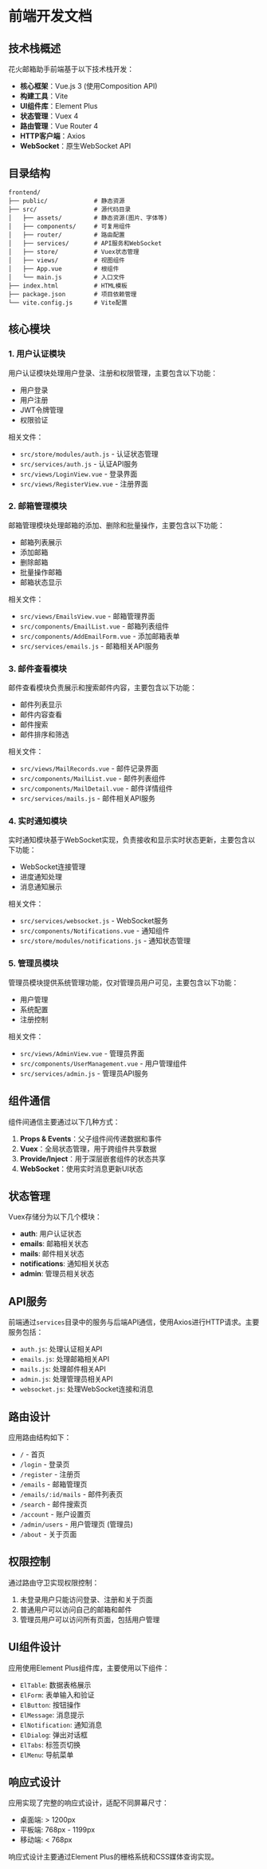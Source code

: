 # 前端开发文档

## 技术栈概述

花火邮箱助手前端基于以下技术栈开发：

- **核心框架**：Vue.js 3 (使用Composition API)
- **构建工具**：Vite
- **UI组件库**：Element Plus
- **状态管理**：Vuex 4
- **路由管理**：Vue Router 4
- **HTTP客户端**：Axios
- **WebSocket**：原生WebSocket API

## 目录结构

```
frontend/
├── public/             # 静态资源
├── src/                # 源代码目录
│   ├── assets/         # 静态资源(图片、字体等)
│   ├── components/     # 可复用组件
│   ├── router/         # 路由配置
│   ├── services/       # API服务和WebSocket
│   ├── store/          # Vuex状态管理
│   ├── views/          # 视图组件
│   ├── App.vue         # 根组件
│   └── main.js         # 入口文件
├── index.html          # HTML模板
├── package.json        # 项目依赖管理
└── vite.config.js      # Vite配置
```

## 核心模块

### 1. 用户认证模块

用户认证模块处理用户登录、注册和权限管理，主要包含以下功能：

- 用户登录
- 用户注册
- JWT令牌管理
- 权限验证

相关文件：
- `src/store/modules/auth.js` - 认证状态管理
- `src/services/auth.js` - 认证API服务
- `src/views/LoginView.vue` - 登录界面
- `src/views/RegisterView.vue` - 注册界面

### 2. 邮箱管理模块

邮箱管理模块处理邮箱的添加、删除和批量操作，主要包含以下功能：

- 邮箱列表展示
- 添加邮箱
- 删除邮箱
- 批量操作邮箱
- 邮箱状态显示

相关文件：
- `src/views/EmailsView.vue` - 邮箱管理界面
- `src/components/EmailList.vue` - 邮箱列表组件
- `src/components/AddEmailForm.vue` - 添加邮箱表单
- `src/services/emails.js` - 邮箱相关API服务

### 3. 邮件查看模块

邮件查看模块负责展示和搜索邮件内容，主要包含以下功能：

- 邮件列表显示
- 邮件内容查看
- 邮件搜索
- 邮件排序和筛选

相关文件：
- `src/views/MailRecords.vue` - 邮件记录界面
- `src/components/MailList.vue` - 邮件列表组件
- `src/components/MailDetail.vue` - 邮件详情组件
- `src/services/mails.js` - 邮件相关API服务

### 4. 实时通知模块

实时通知模块基于WebSocket实现，负责接收和显示实时状态更新，主要包含以下功能：

- WebSocket连接管理
- 进度通知处理
- 消息通知展示

相关文件：
- `src/services/websocket.js` - WebSocket服务
- `src/components/Notifications.vue` - 通知组件
- `src/store/modules/notifications.js` - 通知状态管理

### 5. 管理员模块

管理员模块提供系统管理功能，仅对管理员用户可见，主要包含以下功能：

- 用户管理
- 系统配置
- 注册控制

相关文件：
- `src/views/AdminView.vue` - 管理员界面
- `src/components/UserManagement.vue` - 用户管理组件
- `src/services/admin.js` - 管理员API服务

## 组件通信

组件间通信主要通过以下几种方式：

1. **Props & Events**：父子组件间传递数据和事件
2. **Vuex**：全局状态管理，用于跨组件共享数据
3. **Provide/Inject**：用于深层嵌套组件的状态共享
4. **WebSocket**：使用实时消息更新UI状态

## 状态管理

Vuex存储分为以下几个模块：

- **auth**: 用户认证状态
- **emails**: 邮箱相关状态
- **mails**: 邮件相关状态
- **notifications**: 通知相关状态
- **admin**: 管理员相关状态

## API服务

前端通过`services`目录中的服务与后端API通信，使用Axios进行HTTP请求。主要服务包括：

- `auth.js`: 处理认证相关API
- `emails.js`: 处理邮箱相关API
- `mails.js`: 处理邮件相关API
- `admin.js`: 处理管理员相关API
- `websocket.js`: 处理WebSocket连接和消息

## 路由设计

应用路由结构如下：

- `/` - 首页
- `/login` - 登录页
- `/register` - 注册页
- `/emails` - 邮箱管理页
- `/emails/:id/mails` - 邮件列表页
- `/search` - 邮件搜索页
- `/account` - 账户设置页
- `/admin/users` - 用户管理页 (管理员)
- `/about` - 关于页面

## 权限控制

通过路由守卫实现权限控制：

1. 未登录用户只能访问登录、注册和关于页面
2. 普通用户可以访问自己的邮箱和邮件
3. 管理员用户可以访问所有页面，包括用户管理

## UI组件设计

应用使用Element Plus组件库，主要使用以下组件：

- `ElTable`: 数据表格展示
- `ElForm`: 表单输入和验证
- `ElButton`: 按钮操作
- `ElMessage`: 消息提示
- `ElNotification`: 通知消息
- `ElDialog`: 弹出对话框
- `ElTabs`: 标签页切换
- `ElMenu`: 导航菜单

## 响应式设计

应用实现了完整的响应式设计，适配不同屏幕尺寸：

- 桌面端: > 1200px
- 平板端: 768px - 1199px
- 移动端: < 768px

响应式设计主要通过Element Plus的栅格系统和CSS媒体查询实现。 
